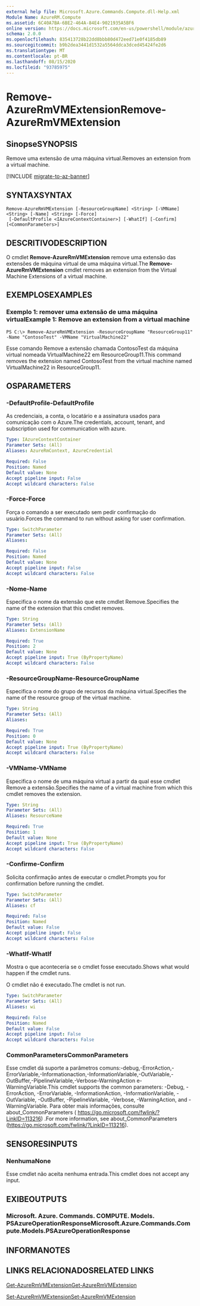 ```yaml
---
external help file: Microsoft.Azure.Commands.Compute.dll-Help.xml
Module Name: AzureRM.Compute
ms.assetid: 6C40A7BA-6BE2-464A-84E4-9021935A5BF6
online version: https://docs.microsoft.com/en-us/powershell/module/azurerm.compute/remove-azurermvmextension
schema: 2.0.0
ms.openlocfilehash: 835413728b22dd8bbb80d472eed71e0f4185db89
ms.sourcegitcommit: b9b2dea3441d1532a5564ddca3dced45424fe2d6
ms.translationtype: MT
ms.contentlocale: pt-BR
ms.lasthandoff: 08/15/2020
ms.locfileid: "93785975"
---
```

# <span data-ttu-id="e62f0-101">Remove-AzureRmVMExtension</span><span class="sxs-lookup"><span data-stu-id="e62f0-101">Remove-AzureRmVMExtension</span></span>

## <span data-ttu-id="e62f0-102">Sinopse</span><span class="sxs-lookup"><span data-stu-id="e62f0-102">SYNOPSIS</span></span>
<span data-ttu-id="e62f0-103">Remove uma extensão de uma máquina virtual.</span><span class="sxs-lookup"><span data-stu-id="e62f0-103">Removes an extension from a virtual machine.</span></span>

[!INCLUDE [migrate-to-az-banner](../../includes/migrate-to-az-banner.md)]

## <span data-ttu-id="e62f0-104">SYNTAX</span><span class="sxs-lookup"><span data-stu-id="e62f0-104">SYNTAX</span></span>

```
Remove-AzureRmVMExtension [-ResourceGroupName] <String> [-VMName] <String> [-Name] <String> [-Force]
 [-DefaultProfile <IAzureContextContainer>] [-WhatIf] [-Confirm] [<CommonParameters>]
```

## <span data-ttu-id="e62f0-105">DESCRITIVO</span><span class="sxs-lookup"><span data-stu-id="e62f0-105">DESCRIPTION</span></span>
<span data-ttu-id="e62f0-106">O cmdlet **Remove-AzureRmVMExtension** remove uma extensão das extensões de máquina virtual de uma máquina virtual.</span><span class="sxs-lookup"><span data-stu-id="e62f0-106">The **Remove-AzureRmVMExtension** cmdlet removes an extension from the Virtual Machine Extensions of a virtual machine.</span></span>

## <span data-ttu-id="e62f0-107">EXEMPLOS</span><span class="sxs-lookup"><span data-stu-id="e62f0-107">EXAMPLES</span></span>

### <span data-ttu-id="e62f0-108">Exemplo 1: remover uma extensão de uma máquina virtual</span><span class="sxs-lookup"><span data-stu-id="e62f0-108">Example 1: Remove an extension from a virtual machine</span></span>
```
PS C:\> Remove-AzureRmVMExtension -ResourceGroupName "ResourceGroup11" -Name "ContosoTest" -VMName "VirtualMachine22"
```

<span data-ttu-id="e62f0-109">Esse comando Remove a extensão chamada ContosoTest da máquina virtual nomeada VirtualMachine22 em ResourceGroup11.</span><span class="sxs-lookup"><span data-stu-id="e62f0-109">This command removes the extension named ContosoTest from the virtual machine named VirtualMachine22 in ResourceGroup11.</span></span>

## <span data-ttu-id="e62f0-110">OS</span><span class="sxs-lookup"><span data-stu-id="e62f0-110">PARAMETERS</span></span>

### <span data-ttu-id="e62f0-111">-DefaultProfile</span><span class="sxs-lookup"><span data-stu-id="e62f0-111">-DefaultProfile</span></span>
<span data-ttu-id="e62f0-112">As credenciais, a conta, o locatário e a assinatura usados para comunicação com o Azure.</span><span class="sxs-lookup"><span data-stu-id="e62f0-112">The credentials, account, tenant, and subscription used for communication with azure.</span></span>

```yaml
Type: IAzureContextContainer
Parameter Sets: (All)
Aliases: AzureRmContext, AzureCredential

Required: False
Position: Named
Default value: None
Accept pipeline input: False
Accept wildcard characters: False
```

### <span data-ttu-id="e62f0-113">-Force</span><span class="sxs-lookup"><span data-stu-id="e62f0-113">-Force</span></span>
<span data-ttu-id="e62f0-114">Força o comando a ser executado sem pedir confirmação do usuário.</span><span class="sxs-lookup"><span data-stu-id="e62f0-114">Forces the command to run without asking for user confirmation.</span></span>

```yaml
Type: SwitchParameter
Parameter Sets: (All)
Aliases: 

Required: False
Position: Named
Default value: None
Accept pipeline input: False
Accept wildcard characters: False
```

### <span data-ttu-id="e62f0-115">-Nome</span><span class="sxs-lookup"><span data-stu-id="e62f0-115">-Name</span></span>
<span data-ttu-id="e62f0-116">Especifica o nome da extensão que este cmdlet Remove.</span><span class="sxs-lookup"><span data-stu-id="e62f0-116">Specifies the name of the extension that this cmdlet removes.</span></span>

```yaml
Type: String
Parameter Sets: (All)
Aliases: ExtensionName

Required: True
Position: 2
Default value: None
Accept pipeline input: True (ByPropertyName)
Accept wildcard characters: False
```

### <span data-ttu-id="e62f0-117">-ResourceGroupName</span><span class="sxs-lookup"><span data-stu-id="e62f0-117">-ResourceGroupName</span></span>
<span data-ttu-id="e62f0-118">Especifica o nome do grupo de recursos da máquina virtual.</span><span class="sxs-lookup"><span data-stu-id="e62f0-118">Specifies the name of the resource group of the virtual machine.</span></span>

```yaml
Type: String
Parameter Sets: (All)
Aliases: 

Required: True
Position: 0
Default value: None
Accept pipeline input: True (ByPropertyName)
Accept wildcard characters: False
```

### <span data-ttu-id="e62f0-119">-VMName</span><span class="sxs-lookup"><span data-stu-id="e62f0-119">-VMName</span></span>
<span data-ttu-id="e62f0-120">Especifica o nome de uma máquina virtual a partir da qual esse cmdlet Remove a extensão.</span><span class="sxs-lookup"><span data-stu-id="e62f0-120">Specifies the name of a virtual machine from which this cmdlet removes the extension.</span></span>

```yaml
Type: String
Parameter Sets: (All)
Aliases: ResourceName

Required: True
Position: 1
Default value: None
Accept pipeline input: True (ByPropertyName)
Accept wildcard characters: False
```

### <span data-ttu-id="e62f0-121">-Confirme</span><span class="sxs-lookup"><span data-stu-id="e62f0-121">-Confirm</span></span>
<span data-ttu-id="e62f0-122">Solicita confirmação antes de executar o cmdlet.</span><span class="sxs-lookup"><span data-stu-id="e62f0-122">Prompts you for confirmation before running the cmdlet.</span></span>

```yaml
Type: SwitchParameter
Parameter Sets: (All)
Aliases: cf

Required: False
Position: Named
Default value: False
Accept pipeline input: False
Accept wildcard characters: False
```

### <span data-ttu-id="e62f0-123">-WhatIf</span><span class="sxs-lookup"><span data-stu-id="e62f0-123">-WhatIf</span></span>
<span data-ttu-id="e62f0-124">Mostra o que aconteceria se o cmdlet fosse executado.</span><span class="sxs-lookup"><span data-stu-id="e62f0-124">Shows what would happen if the cmdlet runs.</span></span>

<span data-ttu-id="e62f0-125">O cmdlet não é executado.</span><span class="sxs-lookup"><span data-stu-id="e62f0-125">The cmdlet is not run.</span></span>

```yaml
Type: SwitchParameter
Parameter Sets: (All)
Aliases: wi

Required: False
Position: Named
Default value: False
Accept pipeline input: False
Accept wildcard characters: False
```

### <span data-ttu-id="e62f0-126">CommonParameters</span><span class="sxs-lookup"><span data-stu-id="e62f0-126">CommonParameters</span></span>
<span data-ttu-id="e62f0-127">Esse cmdlet dá suporte a parâmetros comuns:-debug,-ErrorAction,-ErrorVariable,-Informationaction,-InformationVariable,-OutVariable,-OutBuffer,-PipelineVariable,-Verbose-WarningAction e-WarningVariable.</span><span class="sxs-lookup"><span data-stu-id="e62f0-127">This cmdlet supports the common parameters: -Debug, -ErrorAction, -ErrorVariable, -InformationAction, -InformationVariable, -OutVariable, -OutBuffer, -PipelineVariable, -Verbose, -WarningAction, and -WarningVariable.</span></span> <span data-ttu-id="e62f0-128">Para obter mais informações, consulte about_CommonParameters ( https://go.microsoft.com/fwlink/?LinkID=113216) .</span><span class="sxs-lookup"><span data-stu-id="e62f0-128">For more information, see about_CommonParameters (https://go.microsoft.com/fwlink/?LinkID=113216).</span></span>

## <span data-ttu-id="e62f0-129">SENSORES</span><span class="sxs-lookup"><span data-stu-id="e62f0-129">INPUTS</span></span>

### <span data-ttu-id="e62f0-130">Nenhuma</span><span class="sxs-lookup"><span data-stu-id="e62f0-130">None</span></span>
<span data-ttu-id="e62f0-131">Esse cmdlet não aceita nenhuma entrada.</span><span class="sxs-lookup"><span data-stu-id="e62f0-131">This cmdlet does not accept any input.</span></span>

## <span data-ttu-id="e62f0-132">EXIBE</span><span class="sxs-lookup"><span data-stu-id="e62f0-132">OUTPUTS</span></span>

### <span data-ttu-id="e62f0-133">Microsoft. Azure. Commands. COMPUTE. Models. PSAzureOperationResponse</span><span class="sxs-lookup"><span data-stu-id="e62f0-133">Microsoft.Azure.Commands.Compute.Models.PSAzureOperationResponse</span></span>

## <span data-ttu-id="e62f0-134">INFORMA</span><span class="sxs-lookup"><span data-stu-id="e62f0-134">NOTES</span></span>

## <span data-ttu-id="e62f0-135">LINKS RELACIONADOS</span><span class="sxs-lookup"><span data-stu-id="e62f0-135">RELATED LINKS</span></span>

[<span data-ttu-id="e62f0-136">Get-AzureRmVMExtension</span><span class="sxs-lookup"><span data-stu-id="e62f0-136">Get-AzureRmVMExtension</span></span>](./Get-AzureRmVMExtension.md)

[<span data-ttu-id="e62f0-137">Set-AzureRmVMExtension</span><span class="sxs-lookup"><span data-stu-id="e62f0-137">Set-AzureRmVMExtension</span></span>](./Set-AzureRmVMExtension.md)


